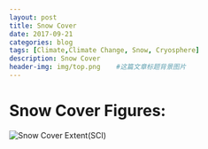 ```yaml
---
layout: post
title: Snow Cover
date: 2017-09-21
categories: blog
tags: [Climate,Climate Change, Snow, Cryosphere]
description: Snow Cover
header-img: img/top.png    #这篇文章标题背景图片
---
```


# Snow Cover Figures:

![Snow Cover Extent(SCI)](http://cires1.colorado.edu/~aslater/NH_SNOW/bw_snow_extent.gif)
